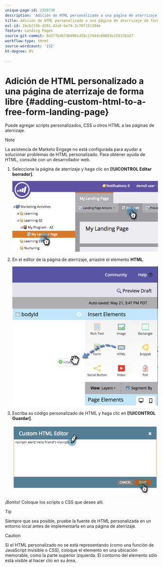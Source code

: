```yaml
---
unique-page-id: 2359730
description: 'Adición de HTML personalizado a una página de aterrizaje de forma libre: Documentos de Marketo: documentación del producto'
title: Adición de HTML personalizado a una página de aterrizaje de forma libre
exl-id: 1bcb215b-d291-42a5-be74-2c78f151384e
feature: Landing Pages
source-git-commit: 0d37fbdb7d08901458c1744dc68893e155176327
workflow-type: tm+mt
source-wordcount: '152'
ht-degree: 0%

---
```


# Adición de HTML personalizado a una página de aterrizaje de forma libre {#adding-custom-html-to-a-free-form-landing-page}

Puede agregar scripts personalizados, CSS u otros HTML a las páginas de aterrizaje.

>[!NOTE]
>
>La asistencia de Marketo Engage no está configurada para ayudar a solucionar problemas de HTML personalizado. Para obtener ayuda de HTML, consulte con un desarrollador web.

1. Seleccione la página de aterrizaje y haga clic en **[!UICONTROL Editar borrador]**.

   ![](assets/image2014-9-17-12-3a2-3a15.png)

1. En el editor de la página de aterrizaje, arrastre el elemento **HTML**.

   ![](assets/image2015-5-21-15-3a52-3a42.png)

1. Escriba su código personalizado de HTML y haga clic en **[!UICONTROL Guardar]**.

   ![](assets/image2014-9-17-12-3a3-3a39.png)

¡Bonito! Coloque los scripts o CSS que desee allí.

>[!TIP]
>
>Siempre que sea posible, pruebe la fuente de HTML personalizada en un entorno local antes de implementarla en una página de aterrizaje.

>[!CAUTION]
>
>Si el HTML personalizado no se está representando (como una función de JavaScript invisible o CSS), coloque el elemento en una ubicación memorable, como la parte superior izquierda. El contorno del elemento sólo está visible al hacer clic en su área.
